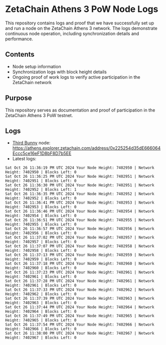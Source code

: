 # ZetaChain Athens 3 PoW Node Logs
This repository contains logs and proof that we have successfully set up and run a node on the ZetaChain Athens 3 network. The logs demonstrate continuous node operation, including synchronization details and performance.

## Contents
- Node setup information
- Synchronization logs with block height details
- Ongoing proof of work logs to verify active participation in the ZetaChain network

## Purpose
This repository serves as documentation and proof of participation in the ZetaChain Athens 3 PoW testnet.

## Logs

- [Third Bunny](https://thirdbunny.xyz/) node: https://athens.explorer.zetachain.com/address/0x225254d35dE666064Eccc5ce16eF1D8bF8D7b5EE
- Latest logs:
```
Sat Oct 26 11:36:19 PM UTC 2024 Your Node Height: 7402950 | Network Height: 7402950 | Blocks Left: 0
Sat Oct 26 11:36:25 PM UTC 2024 Your Node Height: 7402951 | Network Height: 7402951 | Blocks Left: 0
Sat Oct 26 11:36:30 PM UTC 2024 Your Node Height: 7402951 | Network Height: 7402952 | Blocks Left: 1
Sat Oct 26 11:36:35 PM UTC 2024 Your Node Height: 7402952 | Network Height: 7402952 | Blocks Left: 0
Sat Oct 26 11:36:41 PM UTC 2024 Your Node Height: 7402953 | Network Height: 7402953 | Blocks Left: 0
Sat Oct 26 11:36:46 PM UTC 2024 Your Node Height: 7402954 | Network Height: 7402954 | Blocks Left: 0
Sat Oct 26 11:36:51 PM UTC 2024 Your Node Height: 7402955 | Network Height: 7402955 | Blocks Left: 0
Sat Oct 26 11:36:57 PM UTC 2024 Your Node Height: 7402956 | Network Height: 7402956 | Blocks Left: 0
Sat Oct 26 11:37:02 PM UTC 2024 Your Node Height: 7402957 | Network Height: 7402957 | Blocks Left: 0
Sat Oct 26 11:37:07 PM UTC 2024 Your Node Height: 7402958 | Network Height: 7402958 | Blocks Left: 0
Sat Oct 26 11:37:13 PM UTC 2024 Your Node Height: 7402959 | Network Height: 7402959 | Blocks Left: 0
Sat Oct 26 11:37:18 PM UTC 2024 Your Node Height: 7402960 | Network Height: 7402960 | Blocks Left: 0
Sat Oct 26 11:37:23 PM UTC 2024 Your Node Height: 7402961 | Network Height: 7402961 | Blocks Left: 0
Sat Oct 26 11:37:28 PM UTC 2024 Your Node Height: 7402961 | Network Height: 7402961 | Blocks Left: 0
Sat Oct 26 11:37:33 PM UTC 2024 Your Node Height: 7402962 | Network Height: 7402962 | Blocks Left: 0
Sat Oct 26 11:37:39 PM UTC 2024 Your Node Height: 7402963 | Network Height: 7402963 | Blocks Left: 0
Sat Oct 26 11:37:44 PM UTC 2024 Your Node Height: 7402964 | Network Height: 7402964 | Blocks Left: 0
Sat Oct 26 11:37:49 PM UTC 2024 Your Node Height: 7402965 | Network Height: 7402965 | Blocks Left: 0
Sat Oct 26 11:37:54 PM UTC 2024 Your Node Height: 7402966 | Network Height: 7402966 | Blocks Left: 0
Sat Oct 26 11:38:00 PM UTC 2024 Your Node Height: 7402967 | Network Height: 7402967 | Blocks Left: 0
```
